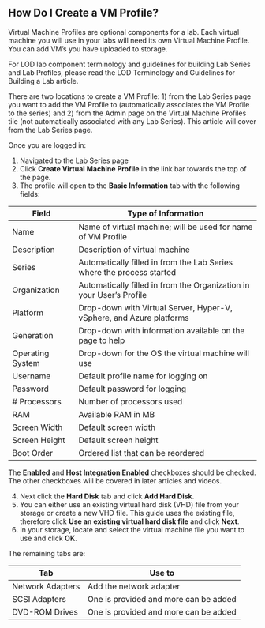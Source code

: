 ## How Do I Create a VM Profile?

Virtual Machine Profiles are optional components for a lab. Each virtual machine you will use in your labs will need its own Virtual Machine Profile. You can add VM’s you have uploaded to storage.

For LOD lab component terminology and guidelines for building Lab Series and Lab Profiles, please read the LOD Terminology and Guidelines for Building a Lab article.

There are two locations to create a VM Profile: 1) from the Lab Series page you want to add the VM Profile to (automatically associates the VM Profile to the series) and 2) from the Admin page on the Virtual Machine Profiles tile (not automatically associated with any Lab Series). This article will cover from the Lab Series page.

Once you are logged in:

1. Navigated to the Lab Series page 
1. Click **Create Virtual Machine Profile** in the link bar towards the top of the page. 
3. The profile will open to the **Basic Information** tab with the following fields:

|Field|Type of Information|
|--- |--- |
|Name|Name of virtual machine; will be used for name of VM Profile|
|Description|Description of virtual machine|
|Series|Automatically filled in from the Lab Series where the process started|
|Organization|Automatically filled in from the Organization in your User’s Profile|
|Platform|Drop-down with Virtual Server, Hyper-V, vSphere, and Azure platforms|
|Generation|Drop-down with information available on the page to help|
|Operating System|Drop-down for the OS the virtual machine will use|
|Username|Default profile name for logging on|
|Password|Default password for logging|
|# Processors|Number of processors used|
|RAM|Available RAM in MB|
|Screen Width|Default screen width|
|Screen Height|Default screen height|
|Boot Order|Ordered list that can be reordered|

The **Enabled** and **Host Integration Enabled** checkboxes should be checked. The other checkboxes will be covered in later articles and videos.

4. Next click the **Hard Disk** tab and click **Add Hard Disk**. 
5. You can either use an existing virtual hard disk (VHD) file from your storage or create a new VHD file. This guide uses the existing file, therefore click **Use an existing virtual hard disk file** and click **Next**. 
6. In your storage, locate and select the virtual machine file you want to use and click **OK**.

The remaining tabs are:

|Tab|Use to|
|--- |--- |
|Network Adapters|Add the network adapter|
|SCSI Adapters|One is provided and more can be added|
|DVD-ROM Drives|One is provided and more can be added|